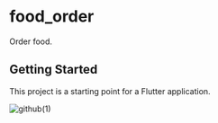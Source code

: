 # food_order
Order food.

## Getting Started

This project is a starting point for a Flutter application.

![github(1)](https://user-images.githubusercontent.com/57541118/168069558-97e8b79e-a6a7-4b4d-aee4-050bb41361ae.gif)

